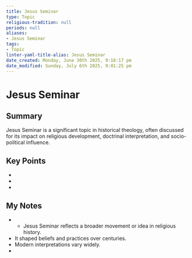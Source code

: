 ```yaml
---
title: Jesus Seminar
type: Topic
religious-tradition: null
periods: null
aliases:
- Jesus Seminar
tags:
- Topic
linter-yaml-title-alias: Jesus Seminar
date_created: Monday, June 30th 2025, 9:18:17 pm
date_modified: Sunday, July 6th 2025, 9:01:25 pm
---
```


# Jesus Seminar

## Summary
Jesus Seminar is a significant topic in historical theology, often discussed for its impact on religious development, doctrinal interpretation, and socio-political influence.

## Key Points
- 
- 
- 

## My Notes
- - Jesus Seminar reflects a broader movement or idea in religious history.
- It shaped beliefs and practices over centuries.
- Modern interpretations vary widely.
- 